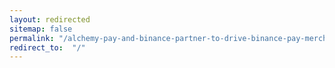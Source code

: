 ```yaml
---
layout: redirected
sitemap: false
permalink: "/alchemy-pay-and-binance-partner-to-drive-binance-pay-merchant-integration-press-release-bitcoin-news/"
redirect_to:  "/"
---
```

